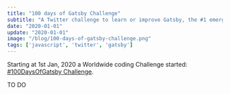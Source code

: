 ```yaml
---
title: "100 days of Gatsby Challenge"
subtitle: "A Twitter challenge to learn or improve Gatsby, the #1 emerging tech skill for 2020."
date: "2020-01-01"
update: "2020-01-01"
image: "/blog/100-days-of-gatsby-challenge.png"
tags: ['javascript', 'twitter', 'gatsby']
---
```


Starting at 1st Jan, 2020 a Worldwide coding Challenge started: [#100DaysOfGatsby Challenge](https://twitter.com/hashtag/100DaysOfGatsby).

TO DO